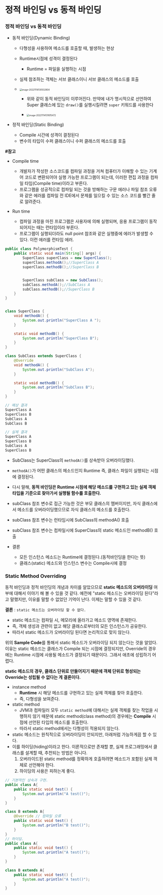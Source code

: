# 정적 바인딩 vs 동적 바인딩

### 정적 바인딩 vs 동적 바인딩

- 동적 바인딩(Dynamic Binding)
  - 다형성을 사용하여 메소드를 호출할 때, 발생하는 현상
  - Runtime시점에 성격이 결정된다
    - Runtime = 파일을 실행하는 시점
  - 실제 참조하는 객체는 서브 클래스이니 서브 클래스의 메소드를 호출
  - <img src="img/정적바인딩_동적바인딩/image-20221114130532804.png" alt="image-20221114130532804" style="zoom:50%;" />
  
    - 위와 같이 동적 바인딩이 이루어진다. 만약에 내가 명시적으로 선언하여 Super 클래스에 있는 `draw()`를 실행시킬려면 `super` 키워드를 사용한다
  
    - <img src="img/정적바인딩_동적바인딩/image-20221114131615472.png" alt="image-20221114131615472" style="zoom:50%;" />
  
      
- 정적 바인딩(Static Binding)
  - Compile 시간에 성격이 결정된다
  - 변수의 타입이 수퍼 클래스이니 수퍼 클래스의 메소드를 호출



**#참고**

- Compile time

  - 개발자가 작성한 소스코드를 컴파일 과정을 거쳐 컴퓨터가 이해할 수 있는 기계어 코드로 변환되어야 실행 가능한 프로그램이 되는데, 이러한 편집 과정을 컴파일 타임(Compile time)이라고 부른다.
  - 프로그램을 성공적으로 컴파일 되는 것을 방해하는 구문 에러나 파일 참조 오류와 같은 에러를 컴파일 전 IDE에서 문제를 일으킬 수 있는 소스 코드를 빨간 줄로 알려준다.

  

- Run time

  - 컴파일 과정을 마친 프로그램은 사용자에 의해 실행되며, 응용 프로그램이 동작되어지는 때는 런타임이라 부른다.
  - 프로그램이 실행되더라도 null point 참조와 같은 실행중에 에러가 발생할 수 있다. 이런 에러를 런타임 에러.

```java
public class PolymorphismTest {
    public static void main(String[] args) {
        SuperClass superClass = new SuperClass();
        superClass.methodA();//SuperClass A
        superClass.methodB();//SuperClass B


        SuperClass subClass = new SubClass();
        subClass.methodA();//SubClass A
        subClass.methodB();//SuperClass B
    }
}


class SuperClass {
    void methodA() {
        System.out.println("SuperClass A ");
    }

    static void methodB() {
        System.out.println("SuperClass B");
    }
}

class SubClass extends SuperClass {
    @Override
    void methodA() {
        System.out.println("SubClass A");
    }

    static void methodB() {
        System.out.println("SubClass B");
    }
}

// 예상 결과
SuperClass A 
SuperClass B
SubClass A
SubClass B

// 실제 결과
SuperClass A 
SuperClass B
SubClass A
SuperClass B
```

- SubClass는 SuperClass의 `methodA()`를 상속받아 오버라이딩했다.
- `methodA()`가 어떤 클래스의 메소드인지 Runtime 즉, 클래스 파일이 실행되는 시점에 결정된다.
- 다시 말해, **동적 바인딩은 Runtime 시점에 해당 메소드를 구현하고 있는 실제 객체 타입을 기준으로 찾아가서 실행될 함수를 호출한다.**
- subClass 참조 변수로 접근 가능한 것은 부모 클래스의 멤버이지만, 자식 클래스에서 메소드를 오버라이딩했으므로 자식 클래스의 메소드를 호출한다.

- subClass 참조 변수는 런타임시에 SubClass의 methodA() 호출
- subClass 참조 변수는 컴파일시에 SuperClass의 static 메소드인 methodB() 호출

- 결론
  - 모든 인스턴스 메소드는 Runtime에 결정된다.(동적바인딩을 한다는 뜻)
  - 클래스(static) 메소드와 인스턴스 변수는 Compile시에 결정





### Static Method Overriding

동적 바인딩과 정적 바인딩의 개념과 차이를 알았으므로 **static 메소드의 오버라이딩** 여부에 대해서 이야기 해 볼 수 있을 것 같다. 예전에 "static 메소드는 오버라이딩 된다"라고 말했지만, 이유를 말할 수 없었던 기억이 난다. 이제는 말할 수 있을 것 같다.

**결론** : `static 메소드는 오버라이딩 할 수 없다.`

- static 메소드는 컴파일 시, 메모리에 올라가고 메소드 영역에 존재한다.
- 즉, 객체 생성과 관련이 없고 해당 클래스로부터의 모든 인스턴스가 공유한다.
- 따라서 static 메소드가 오버라이딩 된다면 논리적으로 맞지 않는다.

위의 **Sample Code**를 통해서 static 메소드가 오버라이딩 되지 않는다는 것을 알았다. 이유는 static 메소드는 클래스가 Compile 되는 시점에 결정되지만, Override의 경우에는 Runtime 시점에 사용될 메소드가 결정되기 때문이다. 그래서 애초에 성립하기 어렵다.

**static 메소드의 경우, 클래스 단위로 만들어지기 때문에 객체 단위로 형성되는 Override는 성립될 수 없다는 게 결론이다.**

- instance method
  - **Runtime** 시 해당 메소드를 구현하고 있는 실제 객체를 찾아 호출한다.
  - 즉, 다형성을 보여준다.
- static method
  - JVM과 컴파일러 모두 `static method`에 대해서는 실제 객체를 찾는 작업을 시행하지 않기 때문에 static method(class method)의 경우에는 **Compile** 시점에 선언된 타입의 메소드를 호출한다.
  - 따라서 static method에서는 다형성이 적용되지 않는다.
- static 메소드는 원칙적으로 오버라이딩이 안되지만, 아래처럼 가능하게끔 할 수 있다.
- 이를 하이딩(hiding)이라고 한다. 이론적으로만 존재할 뿐, 실제 프로그래밍에서 클래스를 설계할 때, 추천되는 방법은 아니다.
  1. 오버라이드된 static method를 정확하게 호출하려면 메소드가 포함된 실제 객체로 선언해야 한다.
  2. 하이딩의 사용은 피하는게 좋다.

```java
// 기본적인 상속과 구현.
public class A{
    public static void test() {
        System.out.println("A test()");
    }
}

class B extends A{
    @Override // 컴파일 오류
    public static void test() {
        System.out.println("B test()");
    }
}
// 하이딩.
public class A{
    public static void test() {
        System.out.println("A test()");
    }
}

class B extends A{
    public static void test() {
        System.out.println("A test()");
    }
}
```

